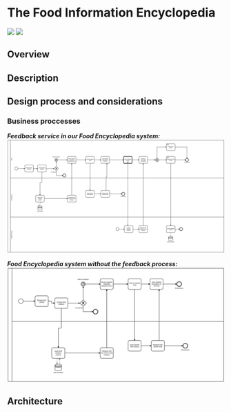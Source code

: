 # The Food Information Encyclopedia

![](https://github.com/Hallur20/SystemIntegrationMiniProject3/workflows/Food%20API/badge.svg)
![](https://github.com/Hallur20/SystemIntegrationMiniProject3/workflows/Feedback%20API/badge.svg)

## Overview

## Description

## Design process and considerations
### Business proccesses 
**_Feedback service in our Food Encyclopedia system:_**
![](FoodFeedback.svg)

**_Food Encyclopedia system without the feedback process:_**
![](FoodEncyclopedia.svg)

## Architecture 
